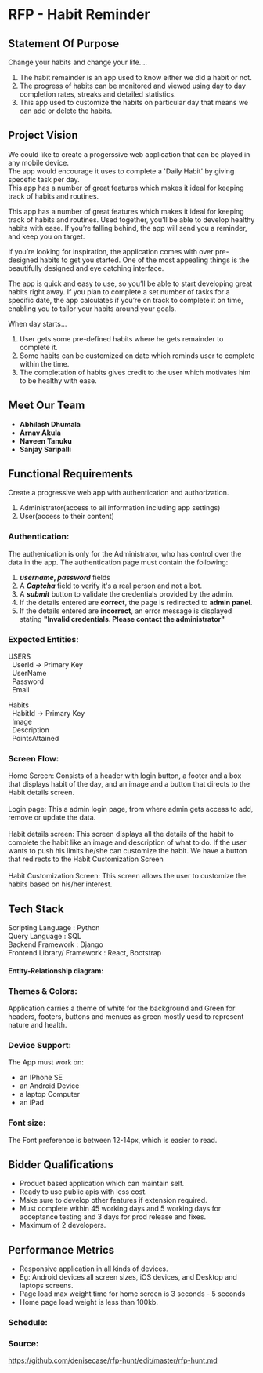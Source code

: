 # RFP - Habit Reminder

## Statement Of Purpose

Change your habits and change your life.... 

1. The habit remainder is an app used to know either we did a habit or not. 
1. The progress of habits can be monitored and viewed using day to day completion rates, streaks and detailed statistics.
1. This app used to customize the habits on particular day that means we can add or delete the habits.
 
 ## Project Vision
 
 We could like to create a progerssive web application that can be played in any mobile device. <br>
 The app would encourage it uses to complete a 'Daily Habit' by giving specefic task per day. <br>
 This app has a number of great features which makes it ideal for keeping track of habits and routines.
 
 This app has a number of great features which makes it ideal for keeping track of habits and routines.
 Used together, you’ll be able to develop healthy habits with ease. If you’re falling behind, the app will send you a reminder, and keep you on target.
 
If you’re looking for inspiration, the application comes with over pre-designed habits to get you started. One of the most appealing things is the beautifully designed and eye catching interface.

The app is quick and easy to use, so you’ll be able to start developing great habits right away. If you plan to complete a set number of tasks for a specific date, the app calculates if you’re on track to complete it on time, enabling you to tailor your habits around your goals.

When day starts...

1. User gets some pre-defined habits where he gets remainder to complete it.
2. Some habits can be customized on date which reminds user to complete within the time.
3. The completation of habits gives credit to the user which motivates him to be healthy with ease.
 
 ## Meet Our Team
 
  - **Abhilash Dhumala**<br> 
  - **Arnav Akula**<br>
  - **Naveen Tanuku**<br>
  - **Sanjay Saripalli**<br>
  
  
 ## Functional Requirements
 
 Create a progressive web app with authentication and authorization.
 1. Administrator(access to all information including app settings)
 2. User(access to their content)

### Authentication:
The authenication is only for the Administrator, who has control over the data in the app. The authentication page must contain the following:

1. <b>*username*, *password*</b> fields
2. A <b>*Captcha*</b> field to verify it's a real person and not a bot.
3. A <b>*submit*</b> button to validate the credentials provided by the admin.
4. If the details entered are <b>correct</b>, the page is redirected to <b>admin panel</b>.
5. If the details entered are <b>incorrect</b>, an error message is displayed stating <b>"Invalid credentials. Please contact the administrator"</b>


 ### Expected Entities:

 USERS</br>
 &nbsp; UserId        ->    Primary Key</br>
 &nbsp; UserName</br>
 &nbsp; Password</br>
 &nbsp; Email</br>
 
 Habits</br>
 &nbsp; HabitId        ->    Primary Key</br>
 &nbsp; Image</br>
 &nbsp; Description</br>
 &nbsp; PointsAttained</br>
 
 ### Screen Flow:
 
 Home Screen: Consists of a header with login button, a footer and a box that displays habit of the day, and an image and a button that directs to the Habit details screen.</br>
 <br>Login page: This a admin login page, from where admin gets access to add, remove or update the data.</br>
 <br>Habit details screen: This screen displays all the details of the habit to complete the habit like an image and description of what to do. If the user wants to push his limits he/she can customize the habit. We have a button that redirects to the Habit Customization Screen</br>
 <br>Habit Customization Screen: This screen allows the user to customize the habits based on his/her interest.</br>
 
 ## Tech Stack
 
Scripting Language : Python</br>
Query Language : SQL</br>
Backend Framework : Django</br>
Frontend Library/ Framework : React, Bootstrap</br>

#### Entity-Relationship diagram:



### Themes & Colors:

Application carries a theme of white for the background and Green for headers, footers, buttons and menues as green mostly uesd to represent nature and health.

### Device Support:

The App must work on:
- an IPhone SE
- an Android Device
- a laptop Computer
- an iPad

### Font size:
The Font preference is between 12-14px, which is easier to read.

## Bidder Qualifications

- Product based application which can maintain self.
- Ready to use public apis with less cost.
- Make sure to develop other features if extension required.
- Must complete within 45 working days and 5 working days for acceptance testing and 3 days for prod release and fixes.
- Maximum of 2 developers.

## Performance Metrics

- Responsive application in all kinds of devices. 
- Eg: Android devices all screen sizes, iOS devices, and Desktop and laptops screens.
- Page load max weight time for home screen is 3 seconds - 5 seconds
- Home page load weight is less than 100kb.


### Schedule:

### Source:

<https://github.com/denisecase/rfp-hunt/edit/master/rfp-hunt.md>
